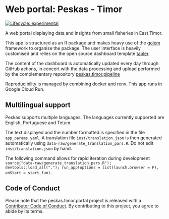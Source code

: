 # Web portal: Peskas - Timor

<!-- badges: start -->
  [![Lifecycle: experimental](https://img.shields.io/badge/lifecycle-experimental-orange.svg)](https://lifecycle.r-lib.org/articles/stages.html#experimental)
  <!-- badges: end -->

A web portal displaying data and insights from small fisheries in East Timor. 

This app is structured as an R package and makes heavy use of the [golem](https://github.com/ThinkR-open/golem) framework to organise the package. 
The user interface is heavily customised and relies on the open source dashboard template [tabler](https://tabler.io).

The content of the dashboard is automatically updated every day through GitHub actions, in concert with the data processing and upload performed by the complementary repository [peskas.timor.pipeline](https://github.com/WorldFishCenter/peskas.timor.data.pipeline)

Reproducibility is managed by combining docker and renv. This app runs in Google Cloud Run. 

## Multilingual support

Peskas supports multiple languages. The languages currently supported are English, Portuguese and Tetum.

The text displayed and the number formatted is specified in the file `app_params.yaml`. A translation file `inst/translation.json` is then generated automatically using `data-raw/generate_translation_pars.R`. Do not edit `inst/translation.json` by hand.

The following command allows for rapid iteration during development `source("data-raw/generate_translation_pars.R"); devtools::load_all("."); run_app(options = list(launch.browser = F), onStart = start_fun)`.

## Code of Conduct
  
Please note that the peskas.timor.portal project is released with a [Contributor Code of Conduct](https://contributor-covenant.org/version/2/0/CODE_OF_CONDUCT.html). By contributing to this project, you agree to abide by its terms.
